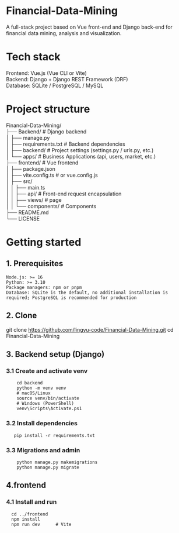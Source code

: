 # Financial-Data-Mining
A full-stack project based on Vue front-end and Django back-end for financial data mining, analysis and visualization.

# Tech stack
Frontend: Vue.js (Vue CLI or Vite)  
Backend: Django + Django REST Framework (DRF)  
Database: SQLite / PostgreSQL / MySQL  

# Project structure
Financial-Data-Mining/  
├── Backend/                 # Django backend  
│   ├── manage.py  
│   ├── requirements.txt     # Backend dependencies  
│   ├── backend/             # Project settings (settings.py / urls.py, etc.)  
│   └── apps/                # Business Applications (api, users, market, etc.)  
├── frontend/                # Vue frontend  
│   ├── package.json  
│   ├── vite.config.ts       # or vue.config.js  
│   ├── src/  
│   │   ├── main.ts  
│   │   ├── api/             # Front-end request encapsulation  
│   │   ├── views/           # page  
│   │   └── components/      # Components  
├── README.md  
└── LICENSE  

# Getting started
## 1. Prerequisites
    Node.js: >= 16  
    Python: >= 3.10  
    Package managers: npm or pnpm  
    Database: SQLite is the default, no additional installation is required; PostgreSQL is recommended for production   
## 2. Clone
   git clone https://github.com/lingyu-code/Financial-Data-Mining.git
   cd Financial-Data-Mining
## 3. Backend setup (Django)
   ### 3.1 Create and activate venv
        cd backend
        python -m venv venv
        # macOS/Linux
        source venv/bin/activate
        # Windows (PowerShell)
        venv\Scripts\Activate.ps1
   ### 3.2 Install dependencies
       pip install -r requirements.txt
   ### 3.3 Migrations and admin
        python manage.py makemigrations
        python manage.py migrate
## 4.frontend
  ### 4.1 Install and run
      cd ../frontend  
      npm install  
      npm run dev      # Vite 
